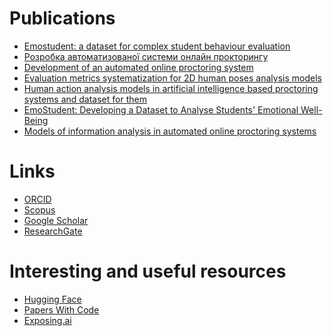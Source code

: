 # Publications
- [Emostudent: a dataset for complex student behaviour
evaluation](https://doi.org/10.15276/opu.1.67.2023.07)
- [Розробка автоматизованої системи онлайн прокторингу](https://doi.org/10.15276/imms.v13.no1-2.180)
- [Development of an automated online proctoring system](https://doi.org/10.15276/hait.06.2023.11)
- [Evaluation metrics systematization for 2D human
poses analysis models](https://doi.org/10.15276/hait.06.2023.2)
- [Human action analysis models in artificial intelligence
based proctoring systems and dataset for them](https://doi.org/10.15276/aait.06.2023.14)
- [EmoStudent: Developing
a Dataset to Analyse Students' Emotional Well-Being](https://doi.org/10.25673/112996)
- [Models of information analysis in
automated online proctoring systems](https://link.springer.com/chapter/10.1007/978-3-031-70959-3_13)

# Links
- [ORCID](https://orcid.org/0000-0002-3165-6788)
- [Scopus](https://www.scopus.com/authid/detail.uri?authorId=58861088900)
- [Google Scholar](https://scholar.google.com/citations?hl=uk&user=GwBTM6YAAAAJ)
- [ResearchGate](https://www.researchgate.net/profile/Anastasiia-Breskina)

# Interesting and useful resources
- [Hugging Face](https://huggingface.co/)
- [Papers With Code](https://paperswithcode.com/)
- [Exposing.ai](https://exposing.ai/)
